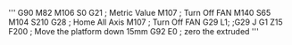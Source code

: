 '''
G90
M82
M106 S0
G21 ; Metric Value
M107 ; Turn Off FAN
M140 S65
M104 S210
G28 ; Home All Axis
M107 ; Turn Off FAN
G29 L1;
;G29 J
G1 Z15 F200 ; Move the platform down 15mm
G92 E0      ; zero the extruded 
'''
